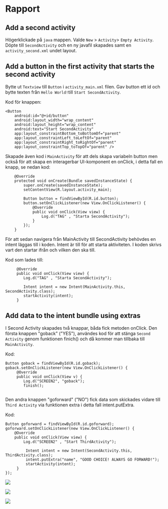 
# Rapport

## Add a second activity

Högerklickade på `java` mappen. Valde `New` > `Activity`> `Empty Activity`. Döpte 
till `SecondActivity` och en ny javafil skapades samt en `activity_second.xml` undet layout. 

## Add a button in the first activity that starts the second activity

Bytte ut `Textview` till `Button` i `activity_main.xml` filen. Gav button ett id och bytte texten 
från `Hello World!`till `Start SecondActivity`. 

Kod för knappen: 

```
<Button
    android:id="@+id/button"
    android:layout_width="wrap_content"
    android:layout_height="wrap_content"
    android:text="Start SecondActivity"
    app:layout_constraintBottom_toBottomOf="parent"
    app:layout_constraintLeft_toLeftOf="parent"
    app:layout_constraintRight_toRightOf="parent"
    app:layout_constraintTop_toTopOf="parent" />
```

Skapade även kod i `MainActivity` för att dels skapa variabeln button men också för att
skapa en interagerbar UI-komponent en onClick, i detta fall en knapp, se nedan kod: 

```
    @Override
    protected void onCreate(Bundle savedInstanceState) {
        super.onCreate(savedInstanceState);
        setContentView(R.layout.activity_main);

        Button button = findViewById(R.id.button);
        button.setOnClickListener(new View.OnClickListener() {
            @Override
            public void onClick(View view) {
                Log.d("TAG" , "Starta SecondActivity");
            }
        });
    }
```

För att sedan navigera från MainActivity till SecondActivity behövdes en intent läggas till 
i koden. Intent är till för att starta aktiviteten. I koden skrivs vart den startar ifrån och 
vilken den ska till. 

Kod som lades till:
```
     @Override
     public void onClick(View view) {
        Log.d("TAG" , "Starta SecondActivity");

        Intent intent = new Intent(MainActivity.this, SecondActivity.class);
        startActivity(intent);
     }
```

## Add data to the intent bundle using extras
I Second Activity skapades två knappar, båda fick metoden onClick. Den första knappen "goback" ("YES"),
användes kod för att stänga `Second Activity`  genom funktionen finich() och då kommer man tillbaka 
till `MainActivity`.

Kod:

```
Button goback = findViewById(R.id.goback);
goback.setOnClickListener(new View.OnClickListener() {
     @Override
     public void onClick(View v) {
        Log.d("SCREEN2", "goback");
        finish();
     
```
Den andra knappen "goforward" ("NO") fick data som skickades vidare till `Third Activity` via funktionen
extra i detta fall intent.putExtra. 

Kod: 

```
Button goforward = findViewById(R.id.goforward);
goforward.setOnClickListener(new View.OnClickListener() {
    @Override
    public void onClick(View view) {
        Log.d("SCREEN2" , "Start ThirdActivity");

         Intent intent = new Intent(SecondActivity.this, ThirdActivity.class);
         intent.putExtra("name", "GOOD CHOICE! ALWAYS GO FORWARD!");
         startActivity(intent);
     }
});
```

![](Screenshot_20230503_220844.png)

![](Screenshot_20230503_220851.png)

![](Screenshot_20230503_220859.png)

